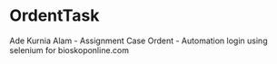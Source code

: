 # OrdentTask

Ade Kurnia Alam - Assignment Case Ordent - Automation login using selenium for bioskoponline.com
